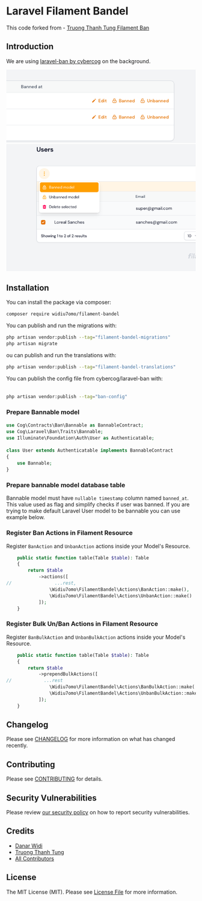 # Laravel Filament Bandel

This code forked from - [Truong Thanh Tung Filament Ban](https://github.com/ttungbmt/filament-ban.git)

## Introduction

We are using [laravel-ban by cybercog](https://github.com/cybercog/laravel-ban) on the background.

![single_ban_user](./screenshots/single.png)
![bulk_ban_user](./screenshots/bulk.png)

## Installation

You can install the package via composer:

```bash
composer require widiu7omo/filament-bandel
```

You can publish and run the migrations with:

```bash
php artisan vendor:publish --tag="filament-bandel-migrations"
php artisan migrate
```

ou can publish and run the translations with:

```bash
php artisan vendor:publish --tag="filament-bandel-translations"

```

You can publish the config file from cybercog/laravel-ban with:

```bash

php artisan vendor:publish --tag="ban-config"
```

### Prepare Bannable model

```php
use Cog\Contracts\Ban\Bannable as BannableContract;
use Cog\Laravel\Ban\Traits\Bannable;
use Illuminate\Foundation\Auth\User as Authenticatable;

class User extends Authenticatable implements BannableContract
{
    use Bannable;
}
```

### Prepare bannable model database table

Bannable model must have `nullable timestamp` column named `banned_at`. This value used as flag and simplify checks if
user was banned. If you are trying to make default Laravel User model to be bannable you can use example below.

### Register Ban Actions in Filament Resource

Register `BanAction` and `UnbanAction` actions inside your Model's Resource.

```php
    public static function table(Table $table): Table
    {
        return $table
            ->actions([
//                ...rest,
                \Widiu7omo\FilamentBandel\Actions\BanAction::make(),
                \Widiu7omo\FilamentBandel\Actions\UnbanAction::make()
            ]);
    }
```

### Register Bulk Un/Ban Actions in Filament Resource

Register `BanBulkAction` and `UnbanBulkAction` actions inside your Model's Resource.

```php
    public static function table(Table $table): Table
    {
        return $table
            ->prependBulkActions([
//            ...rest
                \Widiu7omo\FilamentBandel\Actions\BanBulkAction::make('banned_model'),
                \Widiu7omo\FilamentBandel\Actions\UnbanBulkAction::make('unbanned_model'),
            ]);
    }
```

## Changelog

Please see [CHANGELOG](CHANGELOG.md) for more information on what has changed recently.

## Contributing

Please see [CONTRIBUTING](https://github.com/spatie/.github/blob/main/CONTRIBUTING.md) for details.

## Security Vulnerabilities

Please review [our security policy](../../security/policy) on how to report security vulnerabilities.

## Credits

- [Danar Widi](https://github.com/widiu7omo)
- [Truong Thanh Tung](https://github.com/ttungbmt)
- [All Contributors](../../contributors)

## License

The MIT License (MIT). Please see [License File](LICENSE.md) for more information.
